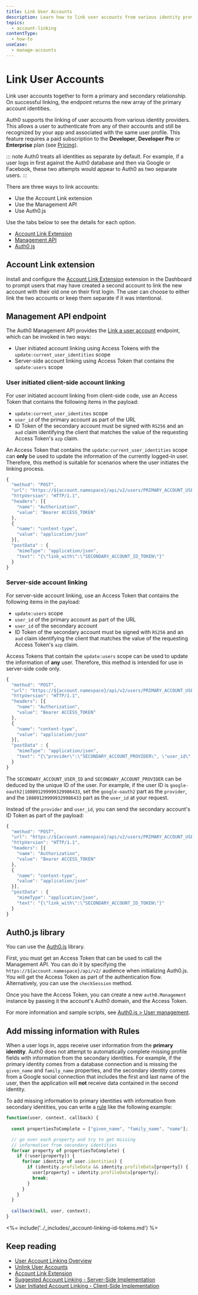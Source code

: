 ```yaml
---
title: Link User Accounts
description: Learn how to link user accounts from various identity providers, so your users can authenticate from any of their accounts and still be recognized by your app and associated with the same user profile.
topics:
  - account-linking
contentType:
  - how-to
useCase:
  - manage-accounts
---
```

# Link User Accounts

Link user accounts together to form a primary and secondary relationship. On successful linking, the endpoint returns the new array of the primary account identities. 

Auth0 supports the linking of user accounts from various identity providers. This allows a user to authenticate from any of their accounts and still be recognized by your app and associated with the same user profile. This feature requires a paid subscription to the **Developer**, **Developer Pro** or **Enterprise** plan (see [Pricing](https://auth0.com/pricing)).

::: note
Auth0 treats all identities as separate by default. For example, if a user logs in first against the Auth0 database and then via Google or Facebook, these two attempts would appear to Auth0 as two separate users.
:::

There are three ways to link accounts:

* Use the Account Link extension
* Use the Management API 
* Use Auth0.js 

Use the tabs below to see the details for each option.

<div class="code-picker">
  <div class="languages-bar">
    <ul>
      <li><a href="#extension" data-toggle="tab">Account Link Extension</a></li>
      <li><a href="#mgmt-api" data-toggle="tab">Management API</a></li>
      <li><a href="#auth0js" data-toggle="tab">Auth0 js</a></li>
    </ul>
  </div>
  <div class="tab-content">
    <div id="extension" class="tab-pane active">

## Account Link extension

Install and configure the [Account Link Extension](/extensions/account-link) extension in the Dashboard to prompt users that may have created a second account to link the new account with their old one on their first login. The user can choose to either link the two accounts or keep them separate if it was intentional.
    </div>
    <div id="mgmt-api" class="tab-pane">

## Management API endpoint

The Auth0 Management API provides the [Link a user account](/api/v2#!/Users/post_identities) endpoint, which can be invoked in two ways:

* User initiated account linking using Access Tokens with the `update:current_user_identities` scope
* Server-side account linking using Access Token that contains the `update:users` scope

### User initiated client-side account linking 

For user initiated account linking from client-side code, use an Access Token that contains the following items in the payload:
- `update:current_user_identites` scope
- `user_id` of the primary account as part of the URL
- ID Token of the secondary account must be signed with `RS256` and an `aud` claim identifying the client that matches the value of the requesting Access Token's `azp` claim. 

An Access Token that contains the `update:current_user_identities` scope can **only** be used to update the information of the currently logged-in user. Therefore, this method is suitable for scenarios where the user initiates the linking process.

```js
{
  "method": "POST",
  "url": "https://${account.namespace}/api/v2/users/PRIMARY_ACCOUNT_USER_ID/identities",
  "httpVersion": "HTTP/1.1",
  "headers": [{
    "name": "Authorization",
    "value": "Bearer ACCESS_TOKEN"
  },
  {
    "name": "content-type",
    "value": "application/json"
  }],
  "postData" : {
    "mimeType": "application/json",
    "text": "{\"link_with\":\"SECONDARY_ACCOUNT_ID_TOKEN\"}"
  }
}
```

### Server-side account linking 

For server-side account linking, use an Access Token that contains the following items in the payload:
- `update:users` scope
- `user_id` of the primary account as part of the URL
- `user_id` of the secondary account 
- ID Token of the secondary account must be signed with `RS256` and an `aud` claim identifying the client that matches the value of the requesting Access Token's `azp` claim. 

Access Tokens that contain the `update:users` scope can be used to update the information of **any** user. Therefore, this method is intended for use in server-side code only.

```js
{
  "method": "POST",
  "url": "https://${account.namespace}/api/v2/users/PRIMARY_ACCOUNT_USER_ID/identities",
  "httpVersion": "HTTP/1.1",
  "headers": [{
    "name": "Authorization",
    "value": "Bearer ACCESS_TOKEN"
  },
  {
    "name": "content-type",
    "value": "application/json"
  }],
  "postData" : {
    "mimeType": "application/json",
    "text": "{\"provider\":\"SECONDARY_ACCOUNT_PROVIDER\", \"user_id\": \"SECONDARY_ACCOUNT_USER_ID\"}"
  }
}
```

The `SECONDARY_ACCOUNT_USER_ID` and `SECONDARY_ACCOUNT_PROVIDER` can be deduced by the unique ID of the user. For example, if the user ID is `google-oauth2|108091299999329986433`, set the `google-oauth2` part as the `provider`, and the `108091299999329986433` part as the `user_id` at your request.

Instead of the `provider` and `user_id`, you can send the secondary account's ID Token as part of the payload:

```js
{
  "method": "POST",
  "url": "https://${account.namespace}/api/v2/users/PRIMARY_ACCOUNT_USER_ID/identities",
  "httpVersion": "HTTP/1.1",
  "headers": [{
    "name": "Authorization",
    "value": "Bearer ACCESS_TOKEN"
  },
  {
    "name": "content-type",
    "value": "application/json"
  }],
  "postData" : {
    "mimeType": "application/json",
    "text": "{\"link_with\":\"SECONDARY_ACCOUNT_ID_TOKEN\"}"
  }
}
```

  </div>
  <div id="auth0js" class="tab-pane">

## Auth0.js library

You can use the [Auth0.js](/libraries/auth0js) library.

First, you must get an Access Token that can be used to call the Management API. You can do it by specifying the `https://${account.namespace}/api/v2/` audience when initializing Auth0.js. You will get the Access Token as part of the authentication flow. Alternatively, you can use the `checkSession` method.

Once you have the Access Token, you can create a new `auth0.Management` instance by passing it the account's Auth0 domain, and the Access Token.

For more information and sample scripts, see [Auth0.js > User management](/libraries/auth0js/v9#user-management).
    </div>
  </div>
</div>

## Add missing information with Rules

When a user logs in, apps receive user information from the **primary identity**. Auth0 does not attempt to automatically complete missing profile fields with information from the secondary identities. For example, if the primary identity comes from a database connection and is missing the `given_name` and `family_name` properties, and the secondary identity comes from a Google social connection that includes the first and last name of the user, then the application will **not** receive data contained in the second identity.

To add missing information to primary identities with information from secondary identities, you can write a [rule](/rules) like the following example:

```js
function(user, context, callback) {
  
  const propertiesToComplete = ["given_name", "family_name", "name"];

  // go over each property and try to get missing
  // information from secondary identities
  for(var property of propertiesToComplete) {
    if (!user[property]) {
      for(var identity of user.identities) {
        if (identity.profileData && identity.profileData[property]) {
          user[property] = identity.profileData[property];
          break;
        }
      }
    }
  }
  
  callback(null, user, context);
}
```

<%= include('../_includes/_account-linking-id-tokens.md') %>

## Keep reading

* [User Account Linking Overview](/users/concepts/overview-user-account-linking)
* [Unlink User Accounts](/users/guides/unlink-user-accounts)
* [Account Link Extension](/extensions/account-link)
* [Suggested Account Linking - Server-Side Implementation](/users/references/link-accounts-server-side-scenario)
* [User Initiated Account Linking - Client-Side Implementation](/users/references/link-accounts-client-side-scenario)
